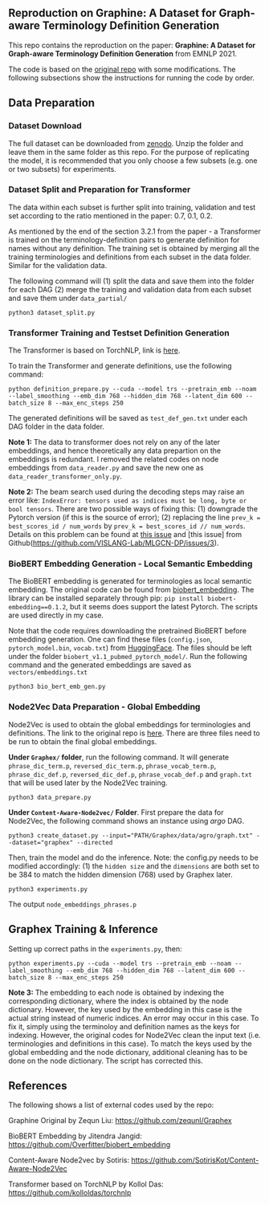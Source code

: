 ## Reproduction on Graphine: A Dataset for Graph-aware Terminology Definition Generation

This repo contains the reproduction on the paper: **Graphine: A Dataset for Graph-aware Terminology Definition Generation** from EMNLP 2021. 

The code is based on the [original repo](https://github.com/zequnl/Graphex) with some modifications. The following subsections show the instructions for running the code by order. 


## Data Preparation

### Dataset Download 

The full dataset can be downloaded from [zenodo](https://zenodo.org/record/5320310#.YVlnnZrP02w). Unzip the folder and leave them in the same folder as this repo. For the purpose of replicating the model, it is recommended that you only choose a few subsets (e.g. one or two subsets) for experiments.


### Dataset Split and Preparation for Transformer

The data within each subset is further split into training, validation and test set according to the ratio mentioned in the paper: 0.7, 0.1, 0.2.


As mentioned by the end of the section 3.2.1 from the paper - a Transformer is trained on the terminology-definition pairs to generate definition for names without any definition. The training set is obtained by merging all the training terminologies and definitions from each subset in the data folder. Similar for the validation data.


The following command will (1) split the data and save them into the folder for each DAG (2) merge the training and validation data from each subset and save them under `data_partial/`


```
python3 dataset_split.py

```


### Transformer Training and Testset Definition Generation

The Transformer is based on TorchNLP, link is [here](https://github.com/kolloldas/torchnlp).


To train the Transformer and generate definitions, use the following command:

```
python definition_prepare.py --cuda --model trs --pretrain_emb --noam --label_smoothing --emb_dim 768 --hidden_dim 768 --latent_dim 600 --batch_size 8 --max_enc_steps 250
```

The generated definitions will be saved as `test_def_gen.txt` under each DAG folder in the data folder.


**Note 1:** The data to transformer does not rely on any of the later embeddings, and hence theoretically any data prepartion on the embeddings is redundant. I removed the related codes on node embeddings from `data_reader.py` and save the new one as `data_reader_transformer_only.py`. 



**Note 2:** The beam search used during the decoding steps may raise an error like: `IndexError: tensors used as indices must be long, byte or bool tensors`. There are two possible ways of fixing this: (1) downgrade the Pytorch version (if this is the source of error); (2) replacing the line `prev_k = best_scores_id / num_words` by `prev_k = best_scores_id // num_words`. Details on this problem can be found at [this issue](https://github.com/jacobswan1/Video2Commonsense/issues/3) and [this issue] from Github(https://github.com/VISLANG-Lab/MLGCN-DP/issues/3).


### BioBERT Embedding Generation - Local Semantic Embedding

The BioBERT embedding is generated for terminologies as local semantic embedding. The original code can be found from [biobert_embedding](https://github.com/Overfitter/biobert_embedding). The library can be installed separately through pip: `pip install biobert-embedding==0.1.2`, but it seems does support the latest Pytorch. The scripts are used directly in my case.

Note that the code requires downloading the pretrained BioBERT before embedding generation. One can find these files (`config.json`, `pytorch_model.bin`, `vocab.txt`) from [HuggingFace](https://huggingface.co/dmis-lab/biobert-base-cased-v1.1). The files should be left under the folder `biobert_v1.1_pubmed_pytorch_model/`. Run the following command and the generated embeddings are saved as `vectors/embeddings.txt`


```
python3 bio_bert_emb_gen.py
```


### Node2Vec Data Preparation - Global Embedding

Node2Vec is used to obtain the global embeddings for terminologies and definitions. The link to the original repo is [here](https://github.com/SotirisKot/Content-Aware-Node2Vec). There are three files need to be run to obtain the final global embeddings. 


**Under `Graphex/` folder**, run the following command. It will generate `phrase_dic_term.p`, `reversed_dic_term.p`, `phrase_vocab_term.p`, `phrase_dic_def.p`, `reversed_dic_def.p`, `phrase_vocab_def.p` and `graph.txt` that will be used later by the Node2Vec training.

```
python3 data_prepare.py
```


**Under `Content-Aware-Node2vec/` Folder**. First prepare the data for Node2Vec, the following command shows an instance using *argo* DAG.

```
python3 create_dataset.py --input="PATH/Graphex/data/agro/graph.txt" --dataset="graphex" --directed
```

Then, train the model and do the inference. Note: the config.py needs to be modified accordingly: (1) the `hidden size` and the `dimensions` are both set to be 384 to match the hidden dimension (768) used by Graphex later.

```
python3 experiments.py
```

The output `node_embeddings_phrases.p`


## Graphex Training & Inference

Setting up correct paths in the `experiments.py`, then:

```
python experiments.py --cuda --model trs --pretrain_emb --noam --label_smoothing --emb_dim 768 --hidden_dim 768 --latent_dim 600 --batch_size 8 --max_enc_steps 250
```

**Note 3:** The embedding to each node is obtained by indexing the corresponding dictionary, where the index is obtained by the node dictionary. However, the key used by the embedding in this case is the actual string instead of numeric indices. An error may occur in this case. To fix it, simply using the terminoloy and definition names as the keys for indexing. However, the original codes for Node2Vec clean the input text (i.e. terminologies and definitions in this case). To match the keys used by the global embedding and the node dictionary, additional cleaning has to be done on the node dictionary. The script has corrected this.




## References

The following shows a list of external codes used by the repo:

Graphine Original by Zequn Liu: https://github.com/zequnl/Graphex

BioBERT Embedding by Jitendra Jangid: https://github.com/Overfitter/biobert_embedding

Content-Aware Node2vec by Sotiris: https://github.com/SotirisKot/Content-Aware-Node2Vec

Transformer based on TorchNLP by Kollol Das: https://github.com/kolloldas/torchnlp

